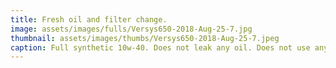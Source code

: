 ```yaml
---
title: Fresh oil and filter change.
image: assets/images/fulls/Versys650-2018-Aug-25-7.jpg
thumbnail: assets/images/thumbs/Versys650-2018-Aug-25-7.jpeg
caption: Full synthetic 10w-40. Does not leak any oil. Does not use any oil between change intervals.
---
```

